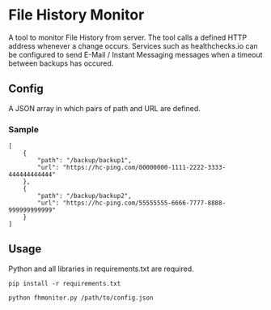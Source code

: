# File History Monitor
A tool to monitor File History from server. The tool calls a defined HTTP address whenever a change occurs. Services such as healthchecks.io can be configured to send E-Mail / Instant Messaging messages when a timeout between backups has occured.

## Config
A JSON array in which pairs of path and URL are defined.

### Sample

```
[
    {
        "path": "/backup/backup1",
        "url": "https://hc-ping.com/00000000-1111-2222-3333-444444444444"
    },
    {
        "path": "/backup/backup2",
        "url": "https://hc-ping.com/55555555-6666-7777-8888-999999999999"
    }
]
```

## Usage
Python and all libraries in requirements.txt are required.

```
pip install -r requirements.txt
```

```
python fhmonitor.py /path/to/config.json
```